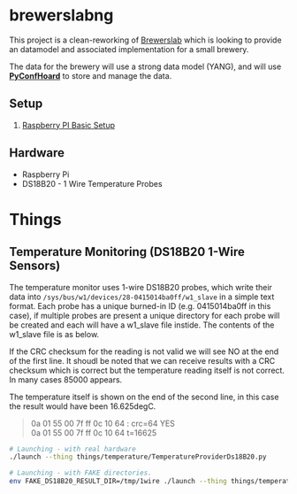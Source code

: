 # brewerslabng

This project is a clean-reworking of [Brewerslab](https://github.com/allena29/brewerslab) which is looking to provide an datamodel and associated implementation for a small brewery.

The data for the brewery will use a strong data model (YANG), and will use [**PyConfHoard**](pyconfhoard/README.md) to store and manage the data.


## Setup

1. [Raspberry PI Basic Setup](Documentation/RaspberryPi.md)


## Hardware 

- Raspberry Pi 
- DS18B20 - 1 Wire Temperature Probes



# Things

## Temperature Monitoring (DS18B20 1-Wire Sensors)

The temperature monitor uses 1-wire DS18B20 probes, which write their data into `/sys/bus/w1/devices/28-0415014ba0ff/w1_slave` in a simple text format. Each probe has a unique burned-in ID (e.g. 0415014ba0ff in this case), if multiple probes are present a unique directory for each probe will be created and each will have a w1\_slave file instide. The contents of the w1\_slave file is as below. 

If the CRC checksum for the reading is not valid we will see NO at the end of the first line. It shoudl be noted that we can receive results with a CRC checksum which is correct but the temperature reading itself is not correct. In many cases 85000 appears. 

The temperature itself is shown on the end of the second line, in this case the result would have been 16.625degC.


> 0a 01 55 00 7f ff 0c 10 64 : crc=64 YES  
> 0a 01 55 00 7f ff 0c 10 64 t=16625



```bash
# Launching - with real hardware
./launch --thing things/temperature/TemperatureProviderDs18B20.py

# Launching - with FAKE directories.
env FAKE_DS18B20_RESULT_DIR=/tmp/1wire ./launch --thing things/temperature/TemperatureProviderDs18B20.py
```


